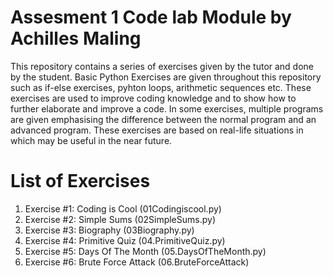 # Assesment 1 Code lab Module by Achilles Maling
This repository contains a series of exercises given by the tutor and done by the student. Basic Python Exercises are given throughout this repository such as if-else exercises, pyhton loops, arithmetic sequences etc. These exercises are used to improve coding knowledge and to show how to further elaborate and improve a code. In some exercises, multiple programs are given emphasising the difference between the normal program and an advanced program. These exercises are based on real-life situations in which may be useful in the near future.

# List of Exercises
1. Exercise #1: Coding is Cool (01Codingiscool.py)
2. Exercise #2: Simple Sums (02SimpleSums.py)
3. Exercise #3: Biography (03Biography.py)
4. Exercise #4: Primitive Quiz (04.PrimitiveQuiz.py)
5. Exercise #5: Days Of The Month (05.DaysOfTheMonth.py)
6. Exercise #6: Brute Force Attack (06.BruteForceAttack)
 
